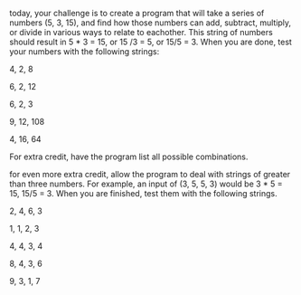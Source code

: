 today, your challenge is to create a program that will take a series of numbers (5, 3, 15), and find how those numbers can add, subtract, multiply, or divide in various ways to relate to eachother. This string of numbers should result in 5 * 3 = 15, or 15 /3 = 5, or 15/5 = 3. When you are done, test your numbers with the following strings:


4, 2, 8

6, 2, 12

6, 2, 3

9, 12, 108

4, 16, 64

For extra credit, have the program list all possible combinations. 

for even more extra credit, allow the program to deal with strings of greater than three numbers. For example, an input of (3, 5, 5, 3) would be 3 * 5 = 15, 15/5 = 3. When you are finished, test them with the following strings.

2, 4, 6, 3

1, 1, 2, 3

4, 4, 3, 4

8, 4, 3, 6

9, 3, 1, 7
